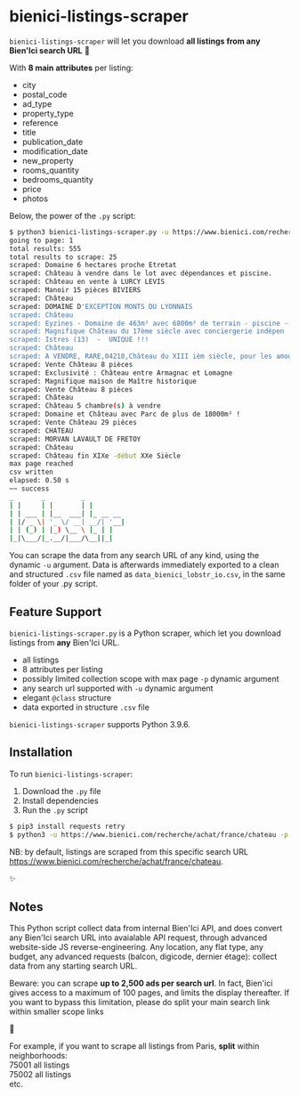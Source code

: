 # bienici-listings-scraper

`bienici-listings-scraper` will let you download **all listings from any Bien'Ici search URL** 💛

With **8 main attributes** per listing: 

* city
* postal_code
* ad_type
* property_type
* reference
* title
* publication_date
* modification_date
* new_property
* rooms_quantity
* bedrooms_quantity
* price
* photos

Below, the power of the `.py` script: 

```bash
$ python3 bienici-listings-scraper.py -u https://www.bienici.com/recherche/achat/france/chateau -p 1  
going to page: 1
total results: 555
total results to scrape: 25
scraped: Domaine 6 hectares proche Etretat
scraped: Château à vendre dans le lot avec dépendances et piscine.
scraped: Château en vente à LURCY LEVIS
scraped: Manoir 15 pièces BIVIERS
scraped: Château
scraped: DOMAINE D'EXCEPTION MONTS DU LYONNAIS
scraped: Château
scraped: Eyzines - Domaine de 463m² avec 6800m² de terrain - piscine - dépendance
scraped: Magnifique Château du 17ème siècle avec conciergerie indépen
scraped: Istres (13)  -  UNIQUE !!!
scraped: Château
scraped: A VENDRE, RARE,04210,Château du XIII ièm siècle, pour les amoureux de l' AUTHENTICITE !
scraped: Vente Château 8 pièces
scraped: Exclusivité : Château entre Armagnac et Lomagne
scraped: Magnifique maison de Maître historique
scraped: Vente Château 8 pièces
scraped: Château
scraped: Château 5 chambre(s) à vendre
scraped: Domaine et Château avec Parc de plus de 18000m² !
scraped: Vente Château 29 pièces
scraped: CHATEAU
scraped: MORVAN LAVAULT DE FRETOY
scraped: Château
scraped: Château fin XIXe -début XXe Siècle
max page reached
csv written
elapsed: 0.50 s
~~ success
_       _         _            
| |     | |       | |          
| | ___ | |__  ___| |_ __ __  
| |/ _ \| '_ \/ __| __/| '__|
| | (_) | |_) \__ \ |_ | |  
|_|\___/|_.__/|___/\__||_|  

```

You can scrape the data from any search URL of any kind, using the dynamic `-u` argument. Data is afterwards immediately exported to a clean and structured `.csv` file named as `data_bienici_lobstr_io.csv`, in the same folder of your .py script.

## Feature Support

`bienici-listings-scraper.py` is a Python scraper, which let you download listings from **any** Bien'Ici URL.

* all listings
* 8 attributes per listing
* possibly limited collection scope with max page `-p` dynamic argument
* any search url supported with `-u` dynamic argument
* elegant `@class` structure
* data exported in structure `.csv` file

`bienici-listings-scraper` supports Python 3.9.6.

## Installation

To run `bienici-listings-scraper`:

1. Download the `.py` file
2. Install dependencies
3. Run the `.py` script

```bash
$ pip3 install requests retry
$ python3 -u https://www.bienici.com/recherche/achat/france/chateau -p 1 bienici-listings-scraper.py
```

NB: by default, listings are scraped from this specific search URL https://www.bienici.com/recherche/achat/france/chateau.

✨

## Notes

This Python script collect data from internal Bien'Ici API, and does convert any Bien'Ici search URL into avaialable API request, through advanced website-side JS reverse-engineering. Any location, any flat type, any budget, any advanced requests (balcon, digicode, dernier étage): collect data from any starting search URL.

Beware: you can scrape __up to 2,500 ads per search url__. In fact, Bien'ici gives access to a maximum of 100 pages, and limits the display thereafter.
If you want to bypass this limitation, please do split your main search link within smaller scope links

💇

For example, if you want to scrape all listings from Paris, **split** within neighborhoods: \
75001 all listings \
75002 all listings \
etc.



